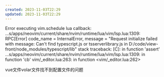 ```yaml
---
created: 2023-11-03T22:29
updated: 2023-11-03T22:29
---
```

Error executing vim.schedule lua callback: ...s/apps/neovim/current/share/nvim/runtime/lua/vim/lsp.lua:1309: RPC[Error] code_name = InternalError, message = "Request initialize failed with message: Can't find typescript.js or tsserverlibrary.js in D:/code/view-front/node_modules/typescript/lib"
stack traceback:
        [C]: in function 'assert'
        ...s/apps/neovim/current/share/nvim/runtime/lua/vim/lsp.lua:1309: in function 'cb'
        vim/_editor.lua:263: in function <vim/_editor.lua:262>

vue文件volar文件找不到配置文件的问题